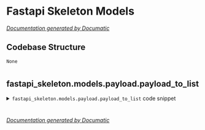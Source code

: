 # Fastapi Skeleton Models

[_Documentation generated by Documatic_](https://www.documatic.com)

<!---Documatic-section-Codebase Structure-start--->
## Codebase Structure

<!---Documatic-block-system_architecture-start--->
```mermaid
None
```
<!---Documatic-block-system_architecture-end--->

# #
<!---Documatic-section-Codebase Structure-end--->

<!---Documatic-section-fastapi_skeleton.models.payload.payload_to_list-start--->
## fastapi_skeleton.models.payload.payload_to_list

<!---Documatic-section-payload_to_list-start--->
<!---Documatic-block-fastapi_skeleton.models.payload.payload_to_list-start--->
<details>
	<summary><code>fastapi_skeleton.models.payload.payload_to_list</code> code snippet</summary>

```python
def payload_to_list(hpp: HousePredictionPayload) -> List:
    return [hpp.median_income_in_block, hpp.median_house_age_in_block, hpp.average_rooms, hpp.average_bedrooms, hpp.population_per_block, hpp.average_house_occupancy, hpp.block_latitude, hpp.block_longitude]
```
</details>
<!---Documatic-block-fastapi_skeleton.models.payload.payload_to_list-end--->
<!---Documatic-section-payload_to_list-end--->

# #
<!---Documatic-section-fastapi_skeleton.models.payload.payload_to_list-end--->

[_Documentation generated by Documatic_](https://www.documatic.com)